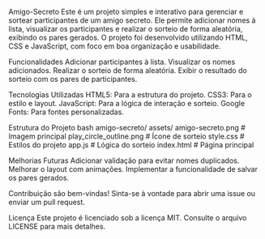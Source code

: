 Amigo-Secreto
Este é um projeto simples e interativo para gerenciar e sortear participantes de um amigo secreto. Ele permite adicionar nomes à lista, visualizar os participantes e realizar o sorteio de forma aleatória, exibindo os pares gerados.  O projeto foi desenvolvido utilizando HTML, CSS e JavaScript, com foco em boa organização e usabilidade.

Funcionalidades
Adicionar participantes à lista.
Visualizar os nomes adicionados.
Realizar o sorteio de forma aleatória.
Exibir o resultado do sorteio com os pares de participantes.

Tecnologias Utilizadas
HTML5: Para a estrutura do projeto.
CSS3: Para o estilo e layout.
JavaScript: Para a lógica de interação e sorteio.
Google Fonts: Para fontes personalizadas.


Estrutura do Projeto
bash
amigo-secreto/
 assets/
amigo-secreto.png      # Imagem principal
 play_circle_outline.png # Ícone de sorteio
style.css                  # Estilos do projeto
app.js                     # Lógica do sorteio
 index.html                 # Página principal

Melhorias Futuras
Adicionar validação para evitar nomes duplicados.
Melhorar o layout com animações.
Implementar a funcionalidade de salvar os pares gerados.

Contribuição
são bem-vindas! Sinta-se à vontade para abrir uma issue ou enviar um pull request.

Licença
Este projeto é licenciado sob a licença MIT. Consulte o arquivo LICENSE para mais detalhes.


 
